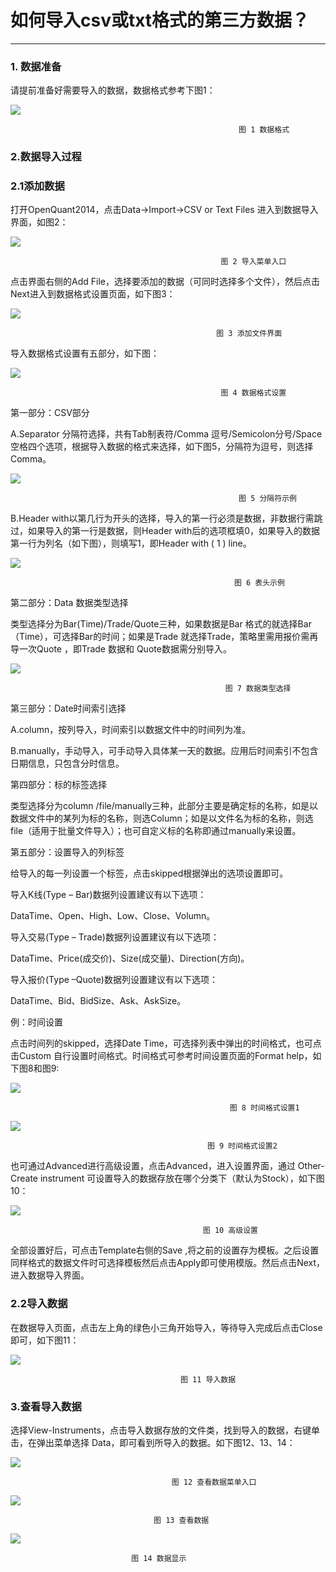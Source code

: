 # 如何导入csv或txt格式的第三方数据？

---

### 1. 数据准备

请提前准备好需要导入的数据，数据格式参考下图1：

![](/assets/internal_market_data_csv01.png)

```
                                                   图 1 数据格式
```

### 2.数据导入过程

### 2.1添加数据

打开OpenQuant2014，点击Data-&gt;Import-&gt;CSV or Text Files 进入到数据导入界面，如图2：

![](/assets/internal_market_data_csv02.png)

```
                                               图 2 导入菜单入口
```

点击界面右侧的Add File，选择要添加的数据（可同时选择多个文件），然后点击Next进入到数据格式设置页面，如下图3：

![](/assets/internal_market_data_csv03.png)

```
                                              图 3 添加文件界面
```

导入数据格式设置有五部分，如下图：

![](/assets/internal_market_data_csv04.png)

```
                                               图 4 数据格式设置
```

第一部分：CSV部分

A.Separator 分隔符选择，共有Tab制表符/Comma 逗号/Semicolon分号/Space空格四个选项，根据导入数据的格式来选择，如下图5，分隔符为逗号，则选择Comma。

![](/assets/internal_market_data_csv05.png)

```
                                                   图 5 分隔符示例
```

B.Header with以第几行为开头的选择，导入的第一行必须是数据，非数据行需跳过，如果导入的第一行是数据，则Header with后的选项框填0，如果导入的数据第一行为列名（如下图），则填写1，即Header with \( 1 \) line。

![](/assets/internal_market_data_csv06.png)

```
                                                  图 6 表头示例
```

第二部分：Data 数据类型选择

类型选择分为Bar\(Time\)/Trade/Quote三种，如果数据是Bar 格式的就选择Bar（Time），可选择Bar的时间；如果是Trade 就选择Trade，策略里需用报价需再导一次Quote ，即Trade 数据和 Quote数据需分别导入。

![](/assets/internal_market_data_csv07.png)

```
                                                图 7 数据类型选择
```

第三部分：Date时间索引选择

A.column，按列导入，时间索引以数据文件中的时间列为准。

B.manually，手动导入，可手动导入具体某一天的数据。应用后时间索引不包含日期信息，只包含分时信息。

第四部分：标的标签选择

类型选择分为column /file/manually三种，此部分主要是确定标的名称，如是以数据文件中的某列为标的名称，则选Column；如是以文件名为标的名称，则选file（适用于批量文件导入）；也可自定义标的名称即通过manually来设置。

第五部分：设置导入的列标签

给导入的每一列设置一个标签，点击skipped根据弹出的选项设置即可。

导入K线\(Type – Bar\)数据列设置建议有以下选项：

DataTime、Open、High、Low、Close、Volumn。

导入交易\(Type – Trade\)数据列设置建议有以下选项：

DataTime、Price\(成交价\)、Size\(成交量\)、Direction\(方向\)。

导入报价\(Type –Quote\)数据列设置建议有以下选项：

DataTime、Bid、BidSize、Ask、AskSize。

例：时间设置

点击时间列的skipped，选择Date Time，可选择列表中弹出的时间格式，也可点击Custom 自行设置时间格式。时间格式可参考时间设置页面的Format help，如下图8和图9:

![](/assets/internal_market_data_csv08.png)

```
                                                 图 8 时间格式设置1
```

![](/assets/internal_market_data_csv09.png)

```
                                            图 9 时间格式设置2
```

也可通过Advanced进行高级设置，点击Advanced，进入设置界面，通过 Other-Create instrument 可设置导入的数据存放在哪个分类下（默认为Stock），如下图10：

![](/assets/internal_market_data_csv10.png)

```
                                           图 10 高级设置
```

全部设置好后，可点击Template右侧的Save ,将之前的设置存为模板。之后设置同样格式的数据文件时可选择模板然后点击Apply即可使用模版。然后点击Next，进入数据导入界面。

### 2.2导入数据

在数据导入页面，点击左上角的绿色小三角开始导入，等待导入完成后点击Close即可，如下图11：

![](/assets/internal_market_data_csv11.png)

```
                                      图 11 导入数据
```

### 3.查看导入数据

选择View-Instruments，点击导入数据存放的文件类，找到导入的数据，右键单击，在弹出菜单选择 Data，即可看到所导入的数据。如下图12、13、14：

![](/assets/internal_market_data_csv12.png)

```
                                    图 12 查看数据菜单入口
```

![](/assets/internal_market_data_csv13.png)

```
                                图 13 查看数据
```

![](/assets/internal_market_data_csv14.png)

```
                           图 14 数据显示
```



